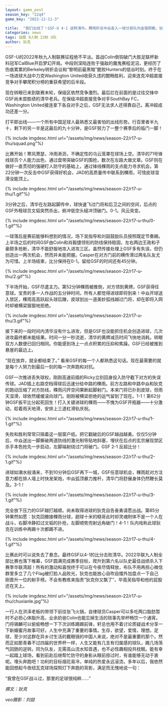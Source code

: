 ```yaml
---
layout: game_post
season_key: "22q4"
game_key: "2022-12-11-3"

title:  "我们出线了！GSF-U 4-1 逆转清华。稞雨轩总中焱各入一球分获队内金银铜靴，狄克左脚兜射远角破门为赛季收官"
categories: news
tags: 战报 9人制 22秋 U队
author: 狄克
---
```


GSF-U的2022年秋九人制联赛征程绝不平淡。首战Colin倒钩破门大胜足联杯新科冠军CalBlue开启梦幻开局。中段则深陷连败于强敌的魔鬼赛程泥沼，更经历了伤痕累累的Berkeley转折会议和“黎明前最黑暗”脆败Hunters的低谷时刻。终于在一场进球大战中力克Washington United收获久违的酣畅胜利，迎来连克冲超直接竞争对手攀爬积分榜的重获希望的后半段。

现在转眼已来到联赛末轮，保级区依然竞争激烈。最后拦在前面的是过往交锋中GSF尚未尝胜绩的清华老兵。在保级冲超直接竞争对手SouthBay FC，Washington United接连拿下各自对手之后，GSF无法求人还得靠自己，离冲超成功还差一分。

打平即出线——一个所有中国足球人最熟悉又最害怕的出线形势。行百里者半九十，剩下的另一半是这最后的九十分钟，是GSF努力了一整个赛季后的临门一脚！

{% include imgdesc.html url="/assets/img/news/season-22/r17-u-thu/squad.png"%}

比赛开始！寒风萧瑟，冷雨淅沥，不确定性的乌云笼罩在球场上空。清华的71号锋线球员个人能力出色，通过盘带突破GSF的围抢，数次在左路大做文章。GSF则在做好一直贯彻的强硬盯人防守的基础上，通过锋线稞雨的支点能力寻求机会。第22分钟一次反击中GSF获得好机会，JAD的高质量传中联系到稞雨，可惜皮球湿滑没能顶上。

{% include imgdesc.html url="/assets/img/news/season-22/r17-u-thu/1.gif"%}

3分钟之后，清华在左路起脚传中，球快速飞过门将和后卫之间的空间，后点的GSF外租球员文韬突然杀出，俯冲低空头槌冲顶破门。0-1。风云突变。

{% include imgdesc.html url="/assets/img/news/season-22/r17-u-thu/0-1.gif"%}

一球落后是赛前能够料想到的情况，场下吴指导和刘喆鼓励队员按照既定节奏踢。上半场之后的时间GSF由Colin和肖毅捷领衔的防线保持稳固，左右两边王政和子豪颇多抢断，清华不能舒服地攻入进攻三区。虽然传接处理上GSF多有失误，但仍创造出一两次机会，然而并未能把握。Casper在对方门前的横传滑过两名队友尤为可惜。上半场结束，比分保持在0-1。留给GSF的时间还有45分钟。

{% include imgdesc.html url="/assets/img/news/season-22/r17-u-thu/2.gif"%}

下半场开始，GSF尽遣主力。第52分钟稞雨被推倒，对方领到黄牌，GSF获得任意球。宝贵的多一人作战的五分钟时间，所有人都觉得进球即将到来！中焱开球送入禁区，稞雨高高跃起头球后蹭，皮球划出一道美妙弧线越过门将，却在即将入网时却被横梁狠狠地拒绝。

{% include imgdesc.html url="/assets/img/news/season-22/r17-u-thu/3.gif"%}

接下来的一段时间内清华没有什么进攻，但是GSF也没能抓住机会创造进球，几次进攻最终都未能结果。时间一分一秒流逝，清华的黄牌减员时间飞快地消耗。转眼双方人数便已回归相同。你能感到场上一点点积累的压抑和焦躁。GSF已经被推到悬崖的最边上。

“现在放弃，就全都结束了。” 看来GSF的每一个人都熟悉这句话。现在最需要的就是每个人努力到最后一刻的每一次奔跑和对抗。

GSF一次推进丢失球权，刚刚高速前插的Ricky立刻回身投入防守截下对方的失误传球。JAD插上右路空档得球后迅速分给中路的稞雨。前方左路和中路中焱和狄克的跑动压缩了对方防线，稞雨闪开空间果断起脚射门。本来门将已扑到皮球，但雨天湿滑，球依然缓缓滚向球门。刚刚被横梁拒绝的运气留到了现在。1-1！第62分钟GSF扳平比分起死回生！打入关键进球的稞雨——不愧为GSF开瓶器——十分激动，趁着雨天地滑，安排上三道杠滑轨庆祝。

{% include imgdesc.html url="/assets/img/news/season-22/r17-u-thu/1-1.gif"%}

失败和胜利常常只隔着这一层窗户纸。把它戳破后的GSF越战越勇。仅仅5分钟后，中焱送出一脚撕破两道防线的激光制导贴地斜塞，埋伏在后点的玄宗展现禁区杀手本色抢先一步启动，左脚端射绕过门将破门。GSF 2-1 反超比分！

{% include imgdesc.html url="/assets/img/news/season-22/r17-u-thu/2-1.gif"%}

进球如潮水般涌来，不到10分钟后GSF再下一城，GSF任意球机会，稞雨趁对方注意力都在排人墙上时快发架炮，中焱弧顶暴力推杆，清华门将舒展身体仍然鞭长莫及。3-1！

{% include imgdesc.html url="/assets/img/news/season-22/r17-u-thu/3-1.gif"%}

完全放下压力的GSF越打越顺。尚未取得进球的狄克自告奋勇请愿出战。第85分钟果然如愿：狄克回撤接稞雨分球，趟球十米的糙哥此时却灵魂附体不是一个人在战斗，右脚冷静扣过文韬的扑抢，左脚顺势兜射远角破门！4-1！队内戏称此球狄克在训练中再踢十次都踢不进。

{% include imgdesc.html url="/assets/img/news/season-22/r17-u-thu/4-1.gif"%}

比赛此时可以说失去了悬念。最终GSF以4-1的比分击败清华。2022华联九人制全部比赛也落下帷幕，GSF圆满完成赛季目标，爬升到第六名以队史最佳战绩杀入下赛季华联湾超！所有的激动和喜悦终于可以在今夜尽情释放，布队不用再担心微信群里多立了几个Flag被打脸人品败光，狄克也能放心自吹自擂外加盘点一下自己刚晋升一位的射手榜。不会有教练来指责“狄克你又飘了”，毕竟吴指导和他的屁股还在天上。

{% include imgdesc.html url="/assets/img/news/season-22/r17-u-thu/chuxianle.jpg"%}

一行人在洪泽老板的带领下前往张飞火锅，自律球员Casper可以多吃两口脂肪暂时不必担心体脂升高，业余奶爸Colin也能忘掉生活的琐事先举杯畅饮一个通宵。门将锡麟可以偷偷畅想一下下次训练踢踢前锋，轩总也用不着讨论质疑战术分享一下新婚蜜月故事可好。人生中充满了重要的事情。生存，欲望，爱情，理想。足球，至少对这群在异乡讨生活的戴眼镜的中国人来说，绝对不是最重要的那个。然而正如那青春不过四届的世界杯一样，人生又能有几支有归属感的球队，踢几场荡气回肠的逆转。同为队友，无需高山流水知音遇，也不必性趣相投共枕眠。能有幸一起踏上球场，看到前赴后继帮忙防守的身影从眼前掠过时，有谁能够无动于衷呢。埋头奔跑吧！功利的目标烟花易冷，单纯的热爱永远滚烫。多年以后，我依然能回想起今夜纽瓦克球场探照灯下奔跑的背影，满足而无愧地说一句：

“我曾在GSF战斗过，那里的足球很纯粹……”

*撰文：狄克*

*veo摄影：刘喆*
